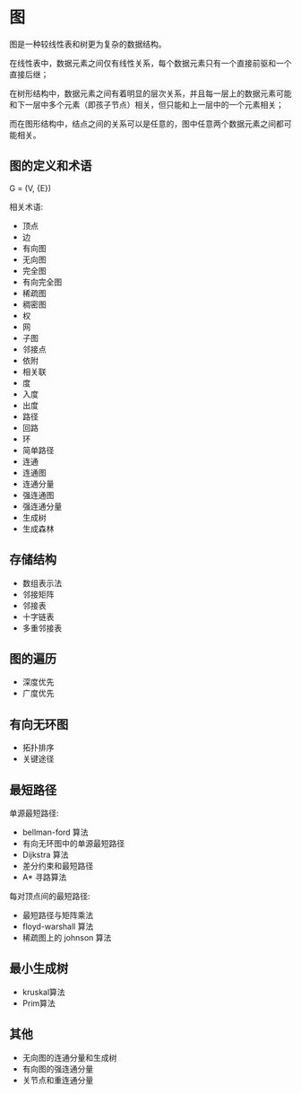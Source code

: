 # 图

图是一种较线性表和树更为复杂的数据结构。

在线性表中，数据元素之间仅有线性关系，每个数据元素只有一个直接前驱和一个直接后继；

在树形结构中，数据元素之间有着明显的层次关系，并且每一层上的数据元素可能和下一层中多个元素（即孩子节点）相关，但只能和上一层中的一个元素相关；

而在图形结构中，结点之间的关系可以是任意的，图中任意两个数据元素之间都可能相关。

## 图的定义和术语

G = (V, {E})

相关术语:

- 顶点
- 边
- 有向图
- 无向图
- 完全图
- 有向完全图
- 稀疏图
- 稠密图
- 权
- 网
- 子图
- 邻接点
- 依附
- 相关联
- 度
- 入度
- 出度
- 路径
- 回路
- 环
- 简单路径
- 连通
- 连通图
- 连通分量
- 强连通图
- 强连通分量
- 生成树
- 生成森林


## 存储结构

- 数组表示法
- 邻接矩阵
- 邻接表
- 十字链表
- 多重邻接表


## 图的遍历

- 深度优先
- 广度优先

## 有向无环图

- 拓扑排序
- 关键途径

## 最短路径

单源最短路径:

- bellman-ford 算法
- 有向无环图中的单源最短路径
- Dijkstra 算法
- 差分约束和最短路径
- A* 寻路算法

每对顶点间的最短路径:

- 最短路径与矩阵乘法
- floyd-warshall 算法
- 稀疏图上的 johnson 算法

## 最小生成树

- kruskal算法
- Prim算法

## 其他

- 无向图的连通分量和生成树
- 有向图的强连通分量
- 关节点和重连通分量
